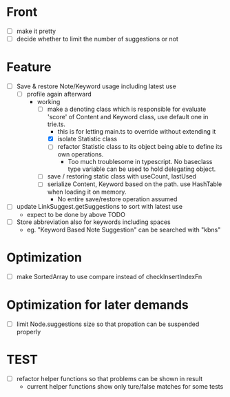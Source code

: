 # Front
- [ ] make it pretty
- [ ] decide whether to limit the number of suggestions or not

# Feature
- [ ] Save & restore Note/Keyword usage including latest use
    - [ ] profile again afterward
        - working
            - [ ] make a denoting class which is responsible for evaluate 'score' of 
            Content and Keyword class, use default one in trie.ts.
                - this is for letting main.ts to override without extending it
                - [x] isolate Statistic class
                - [ ] refactor Statistic class to its object being able to define its own operations.
                    - Too much troublesome in typescript. No baseclass type variable can be used to hold delegating object.
            - [ ] save / restoring static class with useCount, lastUsed
            - [ ] serialize Content, Keyword based on the path. use HashTable when loading it on memory.
                - No entire save/restore operation assumed

        
- [ ] update LinkSuggest.getSuggestions to sort with latest use
    - expect to be done by above TODO
- [ ] Store abbreviation also for keywords including spaces
    - eg. "Keyword Based Note Suggestion" can be searched with "kbns"
# Optimization
- [ ] make SortedArray to use compare instead of checkInsertIndexFn

# Optimization for later demands
- [ ] limit Node.suggestions size so that propation can be suspended properly

# TEST
- [ ] refactor helper functions so that problems can be shown in result
    - current helper functions show only ture/false matches for some tests